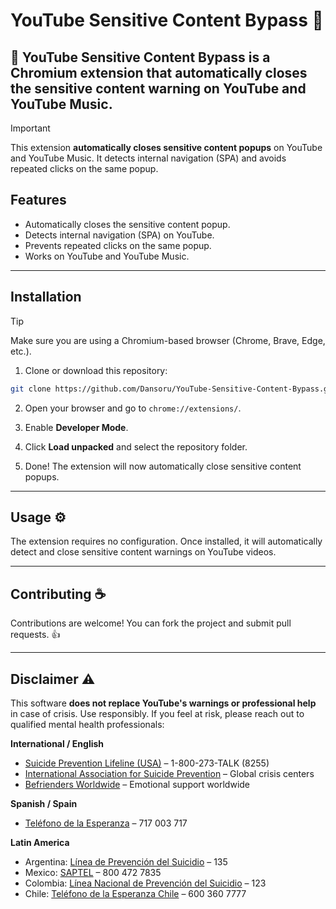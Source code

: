 # YouTube Sensitive Content Bypass 🧘

🚀 **YouTube Sensitive Content Bypass** is a Chromium extension that automatically closes the sensitive content warning on YouTube and YouTube Music.
---

> [!IMPORTANT]
> This extension **automatically closes sensitive content popups** on YouTube and YouTube Music. It detects internal navigation (SPA) and avoids repeated clicks on the same popup.

## Features

- Automatically closes the sensitive content popup.
- Detects internal navigation (SPA) on YouTube.
- Prevents repeated clicks on the same popup.
- Works on YouTube and YouTube Music.

---

## Installation

> [!TIP]
> Make sure you are using a Chromium-based browser (Chrome, Brave, Edge, etc.).

1. Clone or download this repository:

```bash
git clone https://github.com/Dansoru/YouTube-Sensitive-Content-Bypass.git
````

2. Open your browser and go to `chrome://extensions/`.

3. Enable **Developer Mode**.

4. Click **Load unpacked** and select the repository folder.

5. Done! The extension will now automatically close sensitive content popups.

---

## Usage ⚙️

The extension requires no configuration. Once installed, it will automatically detect and close sensitive content warnings on YouTube videos.

---

## Contributing ☕

Contributions are welcome! You can fork the project and submit pull requests. 👍

---

## Disclaimer ⚠️


 This software **does not replace YouTube's warnings or professional help** in case of crisis.
 Use responsibly. If you feel at risk, please reach out to qualified mental health professionals:

 **International / English**
 - [Suicide Prevention Lifeline (USA)](https://suicidepreventionlifeline.org) – 1-800-273-TALK (8255)
 - [International Association for Suicide Prevention](https://www.iasp.info/resources/Crisis-Centres/) – Global crisis centers
 - [Befrienders Worldwide](https://www.befrienders.org/) – Emotional support worldwide

 **Spanish / Spain**
 - [Teléfono de la Esperanza](https://www.telefonodelaesperanza.org/) – 717 003 717

 **Latin America**
 - Argentina: [Línea de Prevención del Suicidio](http://www.salaspsiquiatria.org.ar/) – 135
 - Mexico: [SAPTEL](https://sap.org.mx/) – 800 472 7835
 - Colombia: [Línea Nacional de Prevención del Suicidio](https://www.minsalud.gov.co/) – 123
 - Chile: [Teléfono de la Esperanza Chile](https://www.telefonodelaesperanza.cl/) – 600 360 7777
